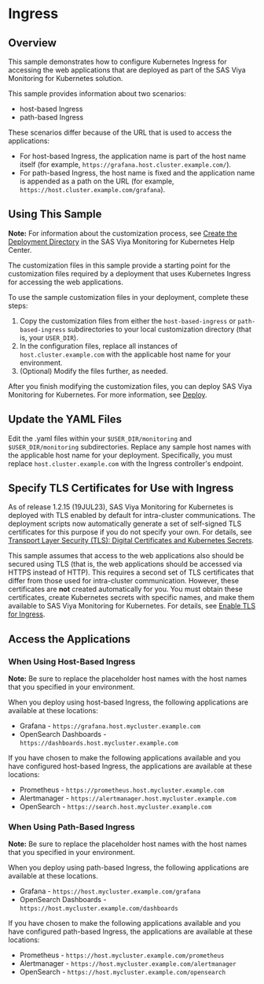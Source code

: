 # Ingress

## Overview

This sample demonstrates how to configure Kubernetes Ingress for accessing the 
web applications that are deployed as part of the SAS Viya Monitoring for Kubernetes solution.

This sample provides information about two scenarios:

* host-based Ingress
* path-based Ingress

These scenarios differ because of the URL that is used to access the applications:

* For host-based Ingress, the application name is part of the host name itself (for example, `https://grafana.host.cluster.example.com/`).
* For path-based Ingress, the host name is fixed and the application name is appended as a path on the URL (for example, `https://host.cluster.example.com/grafana`).

## Using This Sample

**Note:** For information about the customization process, see 
[Create the Deployment Directory](https://documentation.sas.com/?cdcId=obsrvcdc&cdcVersion=v_003&docsetId=obsrvdply&docsetTarget=p15fe8611w9njkn1fucwbvlz8tyg.htm) in the SAS Viya Monitoring for Kubernetes Help Center.

The customization files in this sample provide a starting point for the
customization files required by a deployment that uses Kubernetes Ingress
for accessing the web applications.

To use the sample customization files in your 
deployment, complete these steps:

1. Copy the customization files from either the `host-based-ingress`
or `path-based-ingress` subdirectories to your local customization directory 
(that is, your `USER_DIR`).
2. In the configuration files, replace all instances of 
   `host.cluster.example.com` with the applicable host name for your 
   environment.
3. (Optional) Modify the files further, as needed.

After you finish modifying the customization files, you can deploy
SAS Viya Monitoring for Kubernetes.  For more information, see
[Deploy](https://documentation.sas.com/?cdcId=obsrvcdc&cdcVersion=v_003&docsetId=obsrvdply&docsetTarget=n1rhzwx0mcnnnun17q11v85bspyk.htm).

## Update the YAML Files

Edit the .yaml files within your `$USER_DIR/monitoring` and `$USER_DIR/monitoring`
subdirectories. Replace any sample host names with the applicable host name 
for your deployment. Specifically, you must replace `host.cluster.example.com` with 
the Ingress controller's endpoint.

## Specify TLS Certificates for Use with Ingress

As of release 1.2.15 (19JUL23), SAS Viya Monitoring for Kubernetes is deployed with TLS enabled by default for
intra-cluster communications. The deployment scripts now automatically generate a set of
self-signed TLS certificates for this purpose if you do not specify your own. For details, see [Transport Layer Security (TLS): Digital Certificates and Kubernetes Secrets](https://documentation.sas.com/?cdcId=obsrvcdc&cdcVersion=v_003&docsetId=obsrvdply&docsetTarget=p1tedn8lzgvhlyn1bzwgvqvv3p4j.htm#n1pnll5qjcigjvn15shfdhdhr0lz).

This sample assumes that access to the web applications also should be secured using
TLS (that is, the web applications should be accessed via HTTPS instead of HTTP). This requires a second set of TLS 
certificates that differ from those used for intra-cluster communication.  However, these certificates are **not** 
created automatically for you.  You must obtain these certificates, create Kubernetes secrets with specific
names, and make them available to SAS Viya Monitoring for Kubernetes.
For details, see [Enable TLS for Ingress](https://documentation.sas.com/?cdcId=obsrvcdc&cdcVersion=v_003&docsetId=obsrvdply&docsetTarget=n0auhd4hutsf7xn169hfvriysz4e.htm#n13g4ybmjfxr2an1tuy6a20zpvw7).

## Access the Applications

### When Using Host-Based Ingress

**Note:** Be sure to replace the placeholder host names with the host names that you specified in your environment.

When you deploy using host-based Ingress, the following applications are available at these locations:

* Grafana - `https://grafana.host.mycluster.example.com`
* OpenSearch Dashboards - `https://dashboards.host.mycluster.example.com`

If you have chosen to make the following applications available and you have configured host-based
Ingress, the applications are available at these locations:

* Prometheus - `https://prometheus.host.mycluster.example.com`
* Alertmanager - `https://alertmanager.host.mycluster.example.com`
* OpenSearch - `https://search.host.mycluster.example.com`

### When Using Path-Based Ingress

**Note:** Be sure to replace the placeholder host names with the host names that you specified in your environment.

When you deploy using path-based Ingress, the following applications are available at these locations. 

* Grafana - `https://host.mycluster.example.com/grafana`
* OpenSearch Dashboards - `https://host.mycluster.example.com/dashboards`

If you have chosen to make the following applications available and you have configured path-based Ingress, the applications are available at these locations:

* Prometheus - `https://host.mycluster.example.com/prometheus`
* Alertmanager - `https://host.mycluster.example.com/alertmanager`
* OpenSearch - `https://host.mycluster.example.com/opensearch`
